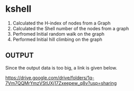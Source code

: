# kshell

1. Calculated the H-index of nodes from a Graph
2. Calculated the Shell number of the nodes from a graph
3. Perfromed Initial random walk on the graph
4. Performed Initial hill climbing on the graph

OUTPUT
---------------------------
Since the output data is too big, a link is given below.

https://drive.google.com/drive/folders/1q-7Vm7QQMrYmzVStUXj17Zxeepew_q8v?usp=sharing